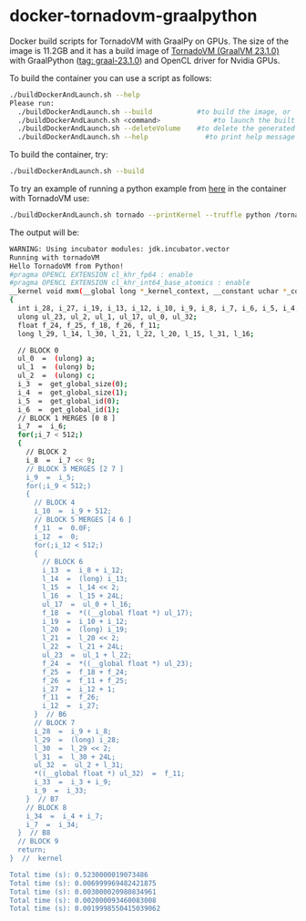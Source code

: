 # docker-tornadovm-graalpython
Docker build scripts for TornadoVM with GraalPy on GPUs.
The size of the image is 11.2GB and it has a build image of [TornadoVM (GraalVM 23.1.0)](https://github.com/beehive-lab/TornadoVM/commit/fe269d9b16d9b0b1ac981c80dfec2a5cf7c14206) with GraalPython ([tag: graal-23.1.0](https://github.com/oracle/graalpython/releases/tag/graal-23.1.0)) and OpenCL driver for Nvidia GPUs.

To build the container you can use a script as follows:
```bash
./buildDockerAndLaunch.sh --help
Please run:
  ./buildDockerAndLaunch.sh --build	          #to build the image, or
  ./buildDockerAndLaunch.sh <command>		      #to launch the built image or execute a command, or
  ./buildDockerAndLaunch.sh --deleteVolume	  #to delete the generated volume, or
  ./buildDockerAndLaunch.sh --help		        #to print help message
```

To build the container, try:
```bash
./buildDockerAndLaunch.sh --build
```

To try an example of running a python example from [here](https://github.com/beehive-lab/TornadoVM/blob/master/tornado-assembly/src/examples/polyglotTruffle/mxmWithTornadoVM.py) in the container with TornadoVM use:
```bash
./buildDockerAndLaunch.sh tornado --printKernel --truffle python /tornado-dev/tornado/bin/sdk/examples/polyglotTruffle/mxmWithTornadoVM.py
```
The output will be:
```bash
WARNING: Using incubator modules: jdk.incubator.vector
Running with tornadoVM
Hello TornadoVM from Python!
#pragma OPENCL EXTENSION cl_khr_fp64 : enable  
#pragma OPENCL EXTENSION cl_khr_int64_base_atomics : enable  
__kernel void mxm(__global long *_kernel_context, __constant uchar *_constant_region, __local uchar *_local_region, __global int *_atomics, __global uchar *a, __global uchar *b, __global uchar *c, __private int N)
{
  int i_28, i_27, i_19, i_13, i_12, i_10, i_9, i_8, i_7, i_6, i_5, i_4, i_3, i_34, i_33; 
  ulong ul_23, ul_2, ul_1, ul_17, ul_0, ul_32; 
  float f_24, f_25, f_18, f_26, f_11; 
  long l_29, l_14, l_30, l_21, l_22, l_20, l_15, l_31, l_16; 

  // BLOCK 0
  ul_0  =  (ulong) a;
  ul_1  =  (ulong) b;
  ul_2  =  (ulong) c;
  i_3  =  get_global_size(0);
  i_4  =  get_global_size(1);
  i_5  =  get_global_id(0);
  i_6  =  get_global_id(1);
  // BLOCK 1 MERGES [0 8 ]
  i_7  =  i_6;
  for(;i_7 < 512;)
  {
    // BLOCK 2
    i_8  =  i_7 << 9;
    // BLOCK 3 MERGES [2 7 ]
    i_9  =  i_5;
    for(;i_9 < 512;)
    {
      // BLOCK 4
      i_10  =  i_9 + 512;
      // BLOCK 5 MERGES [4 6 ]
      f_11  =  0.0F;
      i_12  =  0;
      for(;i_12 < 512;)
      {
        // BLOCK 6
        i_13  =  i_8 + i_12;
        l_14  =  (long) i_13;
        l_15  =  l_14 << 2;
        l_16  =  l_15 + 24L;
        ul_17  =  ul_0 + l_16;
        f_18  =  *((__global float *) ul_17);
        i_19  =  i_10 + i_12;
        l_20  =  (long) i_19;
        l_21  =  l_20 << 2;
        l_22  =  l_21 + 24L;
        ul_23  =  ul_1 + l_22;
        f_24  =  *((__global float *) ul_23);
        f_25  =  f_18 + f_24;
        f_26  =  f_11 + f_25;
        i_27  =  i_12 + 1;
        f_11  =  f_26;
        i_12  =  i_27;
      }  // B6
      // BLOCK 7
      i_28  =  i_9 + i_8;
      l_29  =  (long) i_28;
      l_30  =  l_29 << 2;
      l_31  =  l_30 + 24L;
      ul_32  =  ul_2 + l_31;
      *((__global float *) ul_32)  =  f_11;
      i_33  =  i_3 + i_9;
      i_9  =  i_33;
    }  // B7
    // BLOCK 8
    i_34  =  i_4 + i_7;
    i_7  =  i_34;
  }  // B8
  // BLOCK 9
  return;
}  //  kernel

Total time (s): 0.5230000019073486
Total time (s): 0.006999969482421875
Total time (s): 0.003000020980834961
Total time (s): 0.002000093460083008
Total time (s): 0.0019998550415039062
```
